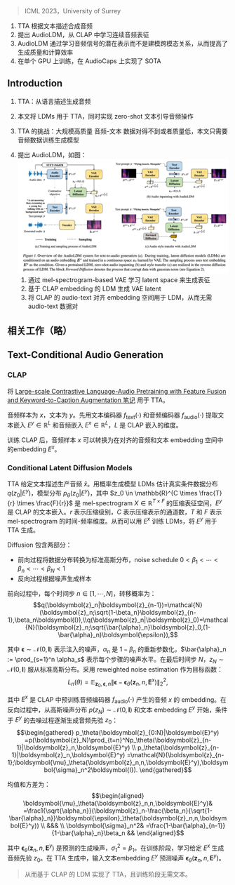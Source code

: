 > ICML 2023，University of Surrey
<!-- 翻译 & 理解 -->
<!-- Text-to-audio (TTA) systems have recently gained attention for their ability to synthesize general au- dio based on text descriptions. However, previ- ous studies in TTA have limited generation qual- ity with high computational costs. In this study, we propose AudioLDM, a TTA system that is built on a latent space to learn continuous audio representations from contrastive language-audio pretraining (CLAP) embeddings. The pretrained CLAP models enable us to train LDMs with au- dio embeddings while providing text embeddings as the condition during sampling. By learning the latent representations of audio signals with- out modelling the cross-modal relationship, Au- dioLDM improves both generation quality and computational efficiency. Trained on AudioCaps with a single GPU, AudioLDM achieves state- of-the-art TTA performance compared to other open-sourced systems, measured by both objec- tive and subjective metrics. AudioLDM is also the first TTA system that enables various text- guided audio manipulations (e.g., style transfer) in a zero-shot fashion. Our implementation and demos are available at https://audioldm. github.io. -->
1. TTA 根据文本描述合成音频
2. 提出 AudioLDM，从 CLAP 中学习连续音频表征
3. AudioLDM 通过学习音频信号的潜在表示而不是建模跨模态关系，从而提高了生成质量和计算效率
4. 在单个 GPU 上训练，在 AudioCaps 上实现了 SOTA

## Introduction
<!-- Generating sound effects, music, or speech according to per- sonalized requirements is important for applications such as augmented and virtual reality, game development, and video editing. Traditionally, audio generation has been achieved through signal processing techniques (Andresen, 1979; Karplus & Strong, 1983). In recent years, generative models (Oord et al., 2016; Ho et al., 2020; Song et al., 2021; Tan et al., 2022), either unconditional or condi- tionedonothermodalities(Kreuketal.,2022;Z ̇elaszczyk & Man ́dziuk, 2022), have revolutionized this task. Previ- ous studies primarily worked on the label-to-sound setting with a small set of labels (Liu et al., 2021b; Pascual et al., 2022) such as the ten sound classes in the UrbanSound8K dataset (Salamon et al., 2014). In comparison, natural lan- guage is considerably more flexible than labels as they can include fine-grained descriptions of audio signals, such as pitch, acoustic environment, and temporal order. The task of generating audio prompted with natural language descrip- tions is known as text-to-audio (TTA) generation. -->
1. TTA：从语言描述生成音频
<!-- TTA systems are designed to generate a wide range of high- dimensional audio signals. To efficiently model the data, we adopt a similar approach as DiffSound (Yang et al., 2022) by employing a learned discrete representation to efficiently model high-dimensional audio signals. We also draw in- spiration from the recent advancements in autoregressive modelling of discrete representation learnt on the waveform, such as AudioGen (Kreuk et al., 2022), which has surpassed the capabilities of DiffSound. Building on the success of StableDiffusion (Rombach et al., 2022), which uses latent diffusion models (LDMs) for high-quality image genera- tion, we extend previous TTA approaches to continuous latent representations, instead of learning discrete represen- tations. Additionally, as audio manipulations, such as style transfer (Engel et al., 2020; Pascual et al., 2022), are de- sired for some applications such as games, we explore and achieve various zero-shot text-guided audio manipulations with LDMs, which have not been demonstrated before. -->
2. 本文将 LDMs 用于 TTA，同时实现 zero-shot 文本引导音频操作
<!-- For previous TTA works, a potential limitation for genera- tion quality is the requirement of large-scale high-quality audio-text data pairs, which are usually not readily avail- able, and where they are available, are of limited quality and quantity (Liu et al., 2022f). To better utilize the low-quality data, several methods for text preprocessing have been pro- posed (Kreuk et al., 2022; Yang et al., 2022). However, these preprocessing steps limit generation performances by overlooking the relations of sound events (e.g., a dog is barking at the bark is transformed into dog bark park). By comparison, our proposed method only requires audio data for generative model training, circumvents the challenge of text preprocessing, and performs better than using audio-text paired data, as we will discuss later. -->
3. TTA 的挑战：大规模高质量 音频-文本 数据对得不到或者质量低，本文只需要音频数据训练生成模型
<!-- In this work, we present a TTA system, AudioLDM, which achieves high generation quality with continuous LDMs, with good computational efficiency and enables text-conditional audio manipulations. The overview of AudioLDM design for TTA generation and text-guided audio manipulation is shown in Figure 1. Specifically, AudioLDM learns to generate the representation in a la- tent space encoded by a mel-spectrogram-based variational auto-encoder (VAE). An LDM conditioned on a contrastive language-audio pretraining (CLAP) embedding is developed for VAE latent generation. By leveraging the audio-text- aligned embedding space in CLAP, we remove the require- ment for paired audio-text data during training LDM, as the condition for VAE latent generation can directly come from the audio itself. We demonstrate that training an LDM with audio only can be even better than training with audio- text data pairs. The proposed AudioLDM achieves leading TTA performance on the AudioCaps dataset with a Freshet distance (FD) of 23.31, outperforming the DiffSound base- line (FD of 47.68) by a large margin. Our system also en- ables zero-shot audio manipulations in the sampling process. In summary, our contributions are as follows: -->
4. 提出 AudioLDM，如图：
![](image/Pasted%20image%2020240929110327.png)
    1. 通过 mel-spectrogram-based VAE 学习 latent space 来生成表征
    2. 基于 CLAP embedding 的 LDM 生成 VAE latent
    3. 将 CLAP 的 audio-text 对齐 embedding 空间用于 LDM，从而无需 audio-text 数据对

## 相关工作（略）

## Text-Conditional Audio Generation

### CLAP
<!-- Text-to-image generation models have shown stunning sam- ple quality by utilizing Contrastive Language-Image Pre- training (CLIP) (Radford et al., 2021) for generating the image prior. Inspired by this, we leverage Contrastive Language-Audio Pretraining (CLAP) (Wu et al., 2022) to facilitate TTA generation. -->
将 [Large-scale Contrastive Language-Audio Pretraining with Feature Fusion and Keyword-to-Caption Augmentation 笔记](../语音自监督模型论文阅读笔记/Large-scale%20Contrastive%20Language-Audio%20Pretraining%20with%20Feature%20Fusion%20and%20Keyword-to-Caption%20Augmentation%20笔记.md) 用于 TTA。
<!-- We denote audio samples as x and the text description as y. A text encoder ftext(·) and an audio encoder faudio(·) are used to extract a text embedding Ey ∈ RL and an audio embedding Ex ∈ RL respectively, where L is the dimen- sion of CLAP embedding. A recent study (Wu et al., 2022) has explored different architectures for both the text encoder and the audio encoder when training the CLAP model. We follow their result to build an audio encoder based on HT- SAT (Chen et al., 2022a), and built a text encoder based on RoBERTa (Liu et al., 2019). We use a symmetric cross- entropy loss as the training objective (Radford et al., 2021; Wu et al., 2022). For details of the training process and the language-audio datasets see Appendix A. -->
音频样本为 $x$，文本为 $y$。先用文本编码器 $f_{\text{text}}(\cdot)$ 和音频编码器 $f_{\text{audio}}(\cdot)$ 提取文本嵌入 $E^y \in \mathbb{R}^L$ 和音频嵌入 $E^x \in \mathbb{R}^L$，$L$ 是 CLAP 嵌入的维度。
<!-- After training the CLAP model, an audio sample x can be transformed into an embedding Ex within an aligned audio and text embedding space. The generalization ability of CLAP model has been demonstrated by various downstream tasks such as the zero-shot audio classification (Wu et al., 2022). Then, for unseen language or audio samples, CLAP embeddings also provide cross-modal information. -->
训练 CLAP 后，音频样本 $x$ 可以转换为在对齐的音频和文本 embedding 空间中的embedding $E^x$。

### Conditional Latent Diffusion Models
<!-- The TTA system can generate an audio sample xˆ given text description y. With probabilistic generative model LDMs, we estimate the true conditional data distribution q(z0|Ey) with a model distribution pθ(z0|Ey), where z0 ∈ RC×Tr ×Fr is the prior of an audio sample x in the space formed from the compressed representation of the mel-spectrogram X ∈ RT ×F , and Ey is the text embed- ding obtained by pretrained text encoder ftext(·) in CLAP. Here, r denotes the compression level, C denotes the chan- nel of the compressed representation, T and F denote the time-frequency dimensions in the mel-spectrogram X . With pretrained CLAP to jointly embed the audio and text infor- mation, the audio embedding Ex and the text embedding Ey share a joint cross-modal space. This allows us to pro- vide Ex for training the LDMs, while providing Ey for TTA generation. -->
TTA 给定文本描述生产音频 $\hat{x}$。用概率生成模型 LDMs 估计真实条件数据分布 $q(z_0 | E^y)$，模型分布 $p_{\theta}(z_0 | E^y)$，其中 $z_0 \in \mathbb{R}^{C \times \frac{T}{r} \times \frac{F}{r}}$ 是 mel-spectrogram $X \in \mathbb{R}^{T \times F}$ 的压缩表征空间，$E^y$ 是 CLAP 的文本嵌入。$r$ 表示压缩级别，$C$ 表示压缩表示的通道数，$T$ 和 $F$ 表示 mel-spectrogram 的时间-频率维度。从而可以用 $E^x$ 训练 LDMs，将 $E^y$ 用于 TTA 生成。
<!-- Diffusion models (Ho et al., 2020; Song et al., 2021) consist of two processes: i) a forward process to transform the data distribution into a standard Gaussian distribution with a pre- definednoiseschedule0<β1 <···<βn <...βN <1, and ii) a reverse process to gradually generate data samples from the noise according to an inference noise schedule. -->
Diffusion 包含两部分：
+ 前向过程将数据分布转换为标准高斯分布，noise schedule $0 < \beta_1 < \cdots < \beta_n < \cdots < \beta_N < 1$
+ 反向过程根据噪声生成样本
<!-- In the forward process, at each time step n ∈ [1, . . . , N], the transition probability is given by: -->
前向过程中，每个时间步 $n \in [1, \cdots, N]$，转移概率为：
$$q(\boldsymbol{z}_n|\boldsymbol{z}_{n-1})=\mathcal{N}(\boldsymbol{z}_n;\sqrt{1-\beta_n}\boldsymbol{z}_{n-1},\beta_n\boldsymbol{I}),\\q(\boldsymbol{z}_n|\boldsymbol{z}_0)=\mathcal{N}(\boldsymbol{z}_n;\sqrt{\bar{\alpha}_n}\boldsymbol{z}_0,(1-\bar{\alpha}_n)\boldsymbol{\epsilon}),$$
<!-- where ε ∼ N (0, I ) denotes injected noise, αn is a repa- rameterization of 1 − βn and α ̄n := Qns=1 αs represents the noise level at each step. At the final time step N, zN ∼ N(0,I) has a standard isotropic Gaussian distri- bution. For model optimization, we employ the reweighted noise estimation training objective (Ho et al., 2020; Kong et al., 2021b; Rombach et al., 2022): -->
其中 $\boldsymbol{\epsilon} \sim \mathcal{N}(0, \boldsymbol{I})$ 表示注入的噪声，$\alpha_n$ 是 $1 - \beta_n$ 的重新参数化，$\bar{\alpha}_n := \prod_{s=1}^n \alpha_s$ 表示每个步骤的噪声水平。在最后时间步 $N$，$z_N \sim \mathcal{N}(0, \boldsymbol{I})$ 服从标准高斯分布。采用 reweighted noise estimation 作为目标函数：
$$L_n(\theta)=\mathbb{E}_{\boldsymbol{z}_0,\boldsymbol{\epsilon},n}\left\|\boldsymbol{\epsilon}-\boldsymbol{\epsilon}_\theta(\boldsymbol{z}_n,n,\boldsymbol{E}^x)\right\|_2^2,$$
<!-- where Ex is the embedding of the audio waveform x pro- duced by the pretrained audio encoder faudio(·) in CLAP. In the reverse process, starting from Gaussian noise distri- bution p(zN) ∼ N(0,I) and the text embedding Ey, a denoising process conditioned on Ey gradually generates the audio prior z0 by the following process: -->
其中 $E^x$ 是 CLAP 中预训练音频编码器 $f_{\text{audio}}(\cdot)$ 产生的音频 $x$ 的 embedding。在反向过程中，从高斯噪声分布 $p(z_N) \sim \mathcal{N}(0, \boldsymbol{I})$ 和文本 embedding $E^y$ 开始，条件于 $E^y$ 的去噪过程逐渐生成音频先验 $z_0$：
$$\begin{gathered}
p_\theta(\boldsymbol{z}_{0:N}|\boldsymbol{E}^y) =p(\boldsymbol{z}_N)\prod_{t=n}^Np_\theta(\boldsymbol{z}_{n-1}|\boldsymbol{z}_n,\boldsymbol{E}^y) \\
p_\theta(\boldsymbol{z}_{n-1}|\boldsymbol{z}_n,\boldsymbol{E}^y) =\mathcal{N}(\boldsymbol{z}_{n-1};\boldsymbol{\mu}_\theta(\boldsymbol{z}_n,n,\boldsymbol{E}^y),\boldsymbol{\sigma}_n^2\boldsymbol{I}). 
\end{gathered}$$
<!-- The mean and variance are parameterized as (Ho et al., 2020): -->
均值和方差为：
$$\begin{aligned}
\boldsymbol{\mu}_\theta(\boldsymbol{z}_n,n,\boldsymbol{E}^y)& =\frac1{\sqrt{\alpha_n}}(\boldsymbol{z}_n-\frac{\beta_n}{\sqrt{1-\bar{\alpha}_n}}\boldsymbol{\epsilon}_\theta(\boldsymbol{z}_n,n,\boldsymbol{E}^y))  \\
&&& \\
\boldsymbol{\sigma}_n^2& =\frac{1-\bar{\alpha}_{n-1}}{1-\bar{\alpha}_n}\beta_n && 
\end{aligned}$$
<!-- where εθ(zn, n, Ey) is the predicted generation noise, and σ21 = β1. In the training stage, we learn the generation of an audio prior z0 given the cross-modal representation Ex of an audio sample x. Then, in TTA generation, we provide the text embeddings Ey to predict the noise εθ(zn, n, Ey). Built on the CLAP embeddings, our LDM realizes TTA generation without text supervision in the training stage. We provide the details of network architecture in Appendix B. -->
其中 $\boldsymbol{\epsilon}_\theta(\boldsymbol{z}_n,n,\boldsymbol{E}^y)$ 是预测的生成噪声，$\sigma_1^2 = \beta_1$。在训练阶段，学习给定 $E^x$ 生成音频先验 $z_0$。在 TTA 生成中，输入文本embedding $E^y$ 预测噪声 $\boldsymbol{\epsilon}_\theta(\boldsymbol{z}_n,n,\boldsymbol{E}^y)$。
> 从而基于 CLAP 的 LDM 实现了 TTA，且训练阶段无需文本。